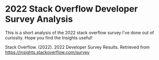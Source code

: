 # 2022 Stack Overflow Developer Survey Analysis


This is a short analysis of the 2022 stack overflow survey I've done out of curiosity.
 Hope you find the Insights useful! 

Stack Overflow. (2022). 2022 Developer Survey Results. Retrieved from 
https://insights.stackoverflow.com/survey

